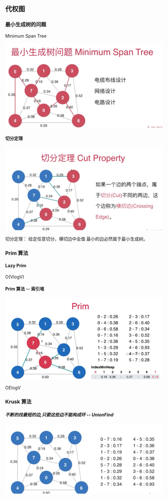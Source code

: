## 代权图

### 最小生成树的问题

Minimum Span Tree


![](../photo/43.png)

#### 切分定理

![](../photo/44.png)

切分定理： 给定任意切分，横切边中全值 最小的边必然属于最小生成树。

### Prim 算法 

#### Lazy Prim
O(VlogV)

#### Prim 算法 -- 索引堆
![](../photo/45.png)


OElogV


### Krusk 算法

##### 不断的找最短的边,只要这些边不能构成环 -- UnionFind

![](../photo/46.png)